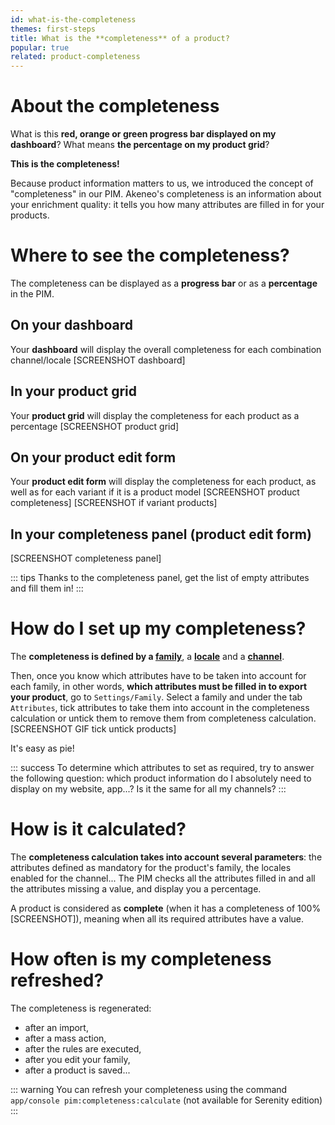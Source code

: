 ```yaml
---
id: what-is-the-completeness
themes: first-steps
title: What is the **completeness** of a product?
popular: true
related: product-completeness
---
```


# About the completeness
What is this **red, orange or green progress bar displayed on my dashboard**? What means **the percentage on my product grid**?

**This is the completeness!**

Because product information matters to us, we introduced the concept of "completeness" in our PIM.
Akeneo's completeness is an information about your enrichment quality: it tells you how many attributes are filled in for your products.

# Where to see the completeness?
The completeness can be displayed as a **progress bar** or as a **percentage** in the PIM.

## On your dashboard
Your **dashboard** will display the overall completeness for each combination channel/locale
[SCREENSHOT dashboard]

## In your product grid
Your **product grid** will display the completeness for each product as a percentage
[SCREENSHOT product grid]

## On your product edit form
Your **product edit form** will display the completeness for each product, as well as for each variant if it is a product model
[SCREENSHOT product completeness]
[SCREENSHOT if variant products]

## In your completeness panel (product edit form)
[SCREENSHOT completeness panel]

::: tips
Thanks to the completeness panel, get the list of empty attributes and fill them in!
:::

# How do I set up my completeness?
The **completeness is defined by a [family](/articles/what-is-a-family.html)**, a **[locale](/articles/what-is-a-locale.html)** and a **[channel](/articles/what-is-a-channel.html)**.


Then, once you know which attributes have to be taken into account for each family, in other words, **which attributes must be filled in to export your product**, go to `Settings/Family`.
Select a family and under the tab `Attributes`, tick attributes to take them into account in the completeness calculation or untick them to remove them from completeness calculation.
[SCREENSHOT GIF tick untick products]

It's easy as pie!

::: success
To determine which attributes to set as required, try to answer the following question: which product information do I absolutely need to display on my website, app...? Is it the same for all my channels?
:::

# How is it calculated?
The **completeness calculation takes into account several parameters**: the attributes defined as mandatory for the product's family, the locales enabled for the channel... The PIM checks all the attributes filled in and all the attributes missing a value, and display you a percentage.

A product is considered as **complete** (when it has a completeness of 100% [SCREENSHOT]), meaning when all its required attributes have a value.

# How often is my completeness refreshed?
The completeness is regenerated:
- after an import,
- after a mass action,
- after the rules are executed,
- after you edit your family,
- after a product is saved...

::: warning
You can refresh your completeness using the command ```app/console pim:completeness:calculate``` (not available for Serenity edition)
:::
